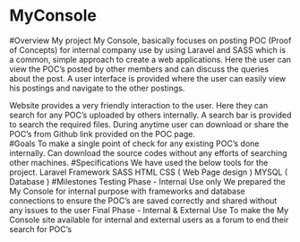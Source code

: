 # MyConsole
#Overview
My project My Console, basically focuses on posting POC (Proof of Concepts) for internal company use by using Laravel and SASS which is a common, simple approach to create a web applications. Here the user can view the POC’s posted by other members and can discuss the queries about the post. A user interface is provided where the user can easily view his postings and navigate to the other postings. 

Website provides a very friendly interaction to the user. Here they can search for any POC’s uploaded by others internally. A search bar is provided to search the required files. During anytime user can download or share the POC’s from Github link provided on the POC page.  
#Goals
To make a single point of check for any existing POC’s done internally.
Can download the source codes without any efforts of searching other machines.
#Specifications
We have used the below tools for the project.
Laravel Framework
SASS
HTML CSS ( Web Page design )
MYSQL ( Database )
#Milestones
Testing Phase - Internal Use only
We prepared the My Console for internal purpose with frameworks and database connections to ensure the POC’s are saved correctly and shared without any issues to the user
Final Phase - Internal & External Use
To make the My Console site available for internal and external users as a forum to end their search for POC’s
